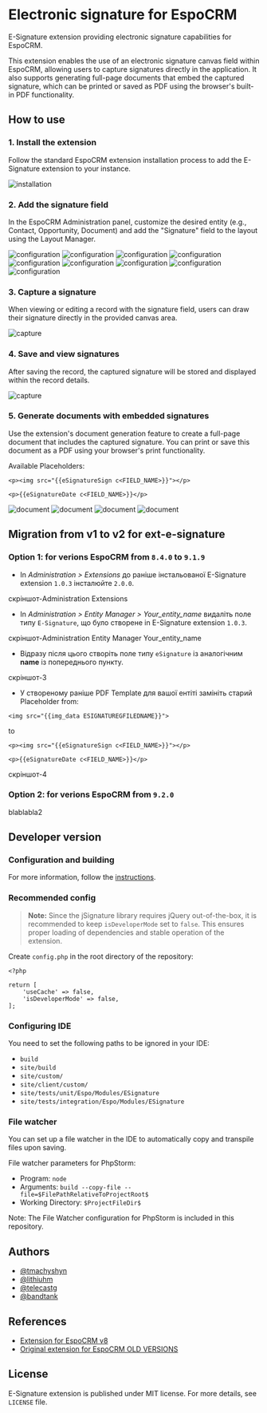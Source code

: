 # Electronic signature for EspoCRM

E-Signature extension providing electronic signature capabilities for EspoCRM.

This extension enables the use of an electronic signature canvas field within EspoCRM, allowing users to capture signatures directly in the application. It also supports generating full-page documents that embed the captured signature, which can be printed or saved as PDF using the browser's built-in PDF functionality.

## How to use

### 1. Install the extension

Follow the standard EspoCRM extension installation process to add the E-Signature extension to your instance.

![installation](docs/images/installation.png?raw=true)

### 2. Add the signature field

In the EspoCRM Administration panel, customize the desired entity (e.g., Contact, Opportunity, Document) and add the "Signature" field to the layout using the Layout Manager.

![configuration](docs/images/configuration-1.png?raw=true)
![configuration](docs/images/configuration-2.png?raw=true)
![configuration](docs/images/configuration-3.png?raw=true)
![configuration](docs/images/configuration-4.png?raw=true)
![configuration](docs/images/configuration-5.png?raw=true)
![configuration](docs/images/configuration-6.png?raw=true)
![configuration](docs/images/configuration-7.png?raw=true)
![configuration](docs/images/configuration-8.png?raw=true)
![configuration](docs/images/configuration-9.png?raw=true)

### 3. Capture a signature

When viewing or editing a record with the signature field, users can draw their signature directly in the provided canvas area.

![capture](docs/images/capture-1.png?raw=true)

### 4. Save and view signatures

After saving the record, the captured signature will be stored and displayed within the record details.

![capture](docs/images/capture-2.png?raw=true)

### 5. Generate documents with embedded signatures

Use the extension's document generation feature to create a full-page document that includes the captured signature. You can print or save this document as a PDF using your browser's print functionality.

Available Placeholders:

```
<p><img src="{{eSignatureSign c<FIELD_NAME>}}"></p>

<p>{{eSignatureDate c<FIELD_NAME>}}</p>
```

![document](docs/images/document-1.png?raw=true)
![document](docs/images/document-2.png?raw=true)
![document](docs/images/document-3.png?raw=true)
![document](docs/images/document-4.png?raw=true)

## Migration from v1 to v2 for ext-e-signature

### Option 1: for verions EspoCRM from `8.4.0` to `9.1.9`

- In *Administration > Extensions* до раніше інстальованої E-Signature extension `1.0.3` інсталюйте `2.0.0`.

скріншот-Administration Extensions

- In *Administration > Entity Manager > Your_entity_name* видаліть поле типу `E-Signature`, що було створене in E-Signature extension `1.0.3`.

скріншот-Administration Entity Manager Your_entity_name 

- Відразу після цього створіть поле типу `eSignature` із аналогічним **name** із попереднього пункту.

скріншот-3 

- У створеному раніше PDF Template для вашої ентіті замініть старий Placeholder from:

```
<img src="{{img_data ESIGNATUREGFILEDNAME}}">
```

to

```
<p><img src="{{eSignatureSign c<FIELD_NAME>}}"></p>

<p>{{eSignatureDate c<FIELD_NAME>}}</p>
```

скріншот-4

### Option 2: for verions EspoCRM from `9.2.0`

blablabla2

## Developer version

### Configuration and building

For more information, follow the [instructions](https://github.com/espocrm/ext-template?tab=readme-ov-file#configuration).

### Recommended config

> **Note:** Since the jSignature library requires jQuery out-of-the-box, it is recommended to keep `isDeveloperMode` set to `false`. This ensures proper loading of dependencies and stable operation of the extension.

Create `config.php` in the root directory of the repository:

```
<?php

return [
    'useCache' => false,
    'isDeveloperMode' => false,
];
```

### Configuring IDE

You need to set the following paths to be ignored in your IDE:

* `build`
* `site/build`
* `site/custom/`
* `site/client/custom/`
* `site/tests/unit/Espo/Modules/ESignature`
* `site/tests/integration/Espo/Modules/ESignature`

### File watcher

You can set up a file watcher in the IDE to automatically copy and transpile files upon saving.

File watcher parameters for PhpStorm:

* Program: `node`
* Arguments: `build --copy-file --file=$FilePathRelativeToProjectRoot$`
* Working Directory: `$ProjectFileDir$`

Note: The File Watcher configuration for PhpStorm is included in this repository.

## Authors

- [@tmachyshyn](https://github.com/tmachyshyn)
- [@lithiuhm](https://github.com/Lithiuhm)
- [@telecastg](https://github.com/telecastg)
- [@bandtank](https://github.com/bandtank)

## References

- [Extension for EspoCRM v8](https://github.com/Lithiuhm/eSignature-extension-for-Espocrm)
- [Original extension for EspoCRM OLD VERSIONS](https://github.com/EspoCRM-Custom-Modules/eSignature-for-Documents/tree/master)

## License

E-Signature extension is published under MIT license. For more details, see `LICENSE` file.
